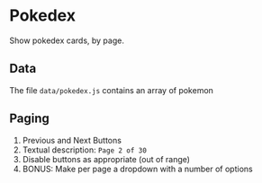 # Pokedex

Show pokedex cards, by page.

## Data

The file `data/pokedex.js` contains an array of pokemon

## Paging

1. Previous and Next Buttons
1. Textual description: `Page 2 of 30`
1. Disable buttons as appropriate (out of range)
1. BONUS: Make per page a dropdown with a number of options
